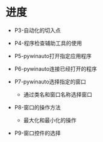 # 进度
* P3-自动化的切入点
* P4-程序检查辅助工具的使用
* P5-pywinauto打开指定应用程序
* P6-pywinauto连接已经打开的程序
* P7-pywinauto选择指定的窗口
	* 通过类名和窗口名称选择窗口
* P8-窗口的操作方法
	* 最大化和最小化的操作

* P9-窗口控件的选择
<!--stackedit_data:
eyJoaXN0b3J5IjpbOTk4NDk2NTMxLC0xNTM0Njc3NTA3LC03Nj
cxODQ0MCwtMjU3NDY2MjY3LDE3ODM1ODY4OTEsLTExODc3NjEw
MDgsLTE1NTgzNDYwOTYsNTQxNzE1Mjc0LDIyMjc4NDExOSwtMT
M4MjkxMDM3MV19
-->